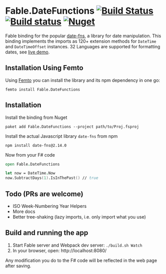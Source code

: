 # Fable.DateFunctions [![Build Status](https://travis-ci.org/Zaid-Ajaj/Fable.DateFunctions.svg?branch=master)](https://travis-ci.org/Zaid-Ajaj/Fable.DateFunctions) [![Build status](https://ci.appveyor.com/api/projects/status/od92jraqhec4vbj5?svg=true)](https://ci.appveyor.com/project/Zaid-Ajaj/fable-datefunctions) [![Nuget](https://img.shields.io/nuget/v/Fable.DateFunctions.svg?maxAge=0&colorB=brightgreen)](https://www.nuget.org/packages/Fable.DateFunctions)

Fable binding for the popular [date-fns](https://date-fns.org/), a library for date manipulation. This binding implements the imports as 120+ extension methods for `DateTime` and `DateTimeOffset` instances. 32 Languages are supported for formatting dates, see [live demo](https://zaid-ajaj.github.io/Fable.DateFunctions/).

## Installation Using Femto
Using [Femto](https://github.com/Zaid-Ajaj/Femto) you can install the library and its npm dependency in one go:
```
femto install Fable.DateFunctions
```

## Installation
Install the binding from Nuget
```
paket add Fable.DateFunctions --project path/to/Proj.fsproj
```
Install the actual Javascript library `date-fns` from npm
```
npm install date-fns@2.14.0
```
Now from your F# code
```fs
open Fable.DateFunctions

let now = DateTime.Now
now.SubtractDays(1).IsInThePast() // true
```

## Todo (PRs are welcome)
 - ISO Week-Numbering Year Helpers
 - More docs
 - Better tree-shaking (lazy imports, i.e. only import what you use)

## Build and running the app

1. Start Fable server and Webpack dev server: `./build.sh Watch`
2. In your browser, open: http://localhost:8080/

Any modification you do to the F# code will be reflected in the web page after
saving.